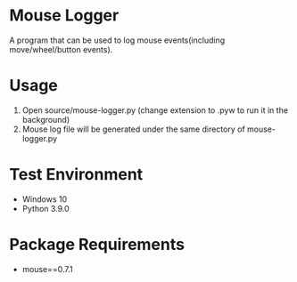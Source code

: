 # Mouse Logger
A program that can be used to log mouse events(including move/wheel/button events).

# Usage
1. Open source/mouse-logger.py (change extension to .pyw to run it in the background)
2. Mouse log file will be generated under the same directory of mouse-logger.py

# Test Environment
+ Windows 10
+ Python 3.9.0

# Package Requirements
+ mouse==0.7.1
